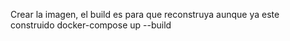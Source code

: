 Crear la imagen, el build es para que reconstruya aunque ya este construido
	docker-compose up --build

